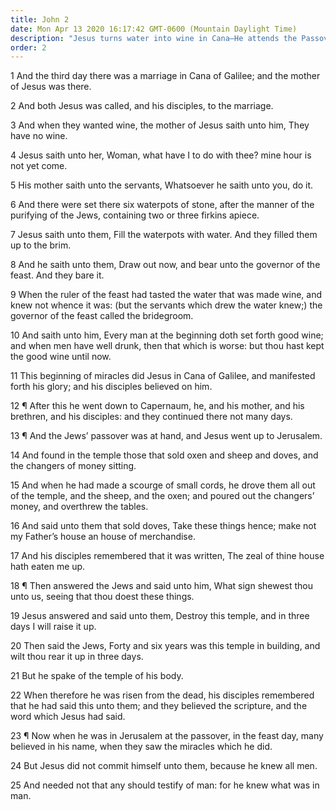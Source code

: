 ```yaml
---
title: John 2
date: Mon Apr 13 2020 16:17:42 GMT-0600 (Mountain Daylight Time)
description: "Jesus turns water into wine in Cana—He attends the Passover, cleanses the temple, foretells His death and resurrection, and performs miracles."
order: 2
---
```


1 And the third day there was a marriage in Cana of Galilee; and the mother of Jesus was there.

2 And both Jesus was called, and his disciples, to the marriage.

3 And when they wanted wine, the mother of Jesus saith unto him, They have no wine.

4 Jesus saith unto her, Woman, what have I to do with thee? mine hour is not yet come.

5 His mother saith unto the servants, Whatsoever he saith unto you, do it.

6 And there were set there six waterpots of stone, after the manner of the purifying of the Jews, containing two or three firkins apiece.

7 Jesus saith unto them, Fill the waterpots with water. And they filled them up to the brim.

8 And he saith unto them, Draw out now, and bear unto the governor of the feast. And they bare it.

9 When the ruler of the feast had tasted the water that was made wine, and knew not whence it was: (but the servants which drew the water knew;) the governor of the feast called the bridegroom.

10 And saith unto him, Every man at the beginning doth set forth good wine; and when men have well drunk, then that which is worse: but thou hast kept the good wine until now.

11 This beginning of miracles did Jesus in Cana of Galilee, and manifested forth his glory; and his disciples believed on him.

12 ¶ After this he went down to Capernaum, he, and his mother, and his brethren, and his disciples: and they continued there not many days.

13 ¶ And the Jews’ passover was at hand, and Jesus went up to Jerusalem.

14 And found in the temple those that sold oxen and sheep and doves, and the changers of money sitting.

15 And when he had made a scourge of small cords, he drove them all out of the temple, and the sheep, and the oxen; and poured out the changers’ money, and overthrew the tables.

16 And said unto them that sold doves, Take these things hence; make not my Father’s house an house of merchandise.

17 And his disciples remembered that it was written, The zeal of thine house hath eaten me up.

18 ¶ Then answered the Jews and said unto him, What sign shewest thou unto us, seeing that thou doest these things.

19 Jesus answered and said unto them, Destroy this temple, and in three days I will raise it up.

20 Then said the Jews, Forty and six years was this temple in building, and wilt thou rear it up in three days.

21 But he spake of the temple of his body.

22 When therefore he was risen from the dead, his disciples remembered that he had said this unto them; and they believed the scripture, and the word which Jesus had said.

23 ¶ Now when he was in Jerusalem at the passover, in the feast day, many believed in his name, when they saw the miracles which he did.

24 But Jesus did not commit himself unto them, because he knew all men.

25 And needed not that any should testify of man: for he knew what was in man.
